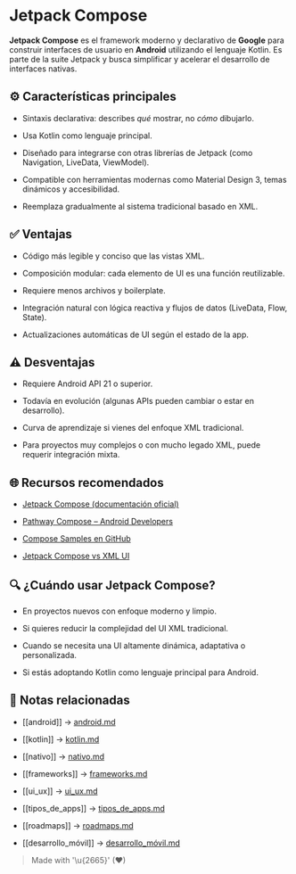 # Jetpack Compose

**Jetpack Compose** es el framework moderno y declarativo de **Google** para construir interfaces de usuario en **Android** utilizando el lenguaje Kotlin. Es parte de la suite Jetpack y busca simplificar y acelerar el desarrollo de interfaces nativas.

## ⚙️ Características principales

- Sintaxis declarativa: describes _qué_ mostrar, no _cómo_ dibujarlo.  
  
- Usa Kotlin como lenguaje principal.  
  
- Diseñado para integrarse con otras librerías de Jetpack (como Navigation, LiveData, ViewModel).  
  
- Compatible con herramientas modernas como Material Design 3, temas dinámicos y accesibilidad.  
  
- Reemplaza gradualmente al sistema tradicional basado en XML.  

## ✅ Ventajas

- Código más legible y conciso que las vistas XML.  
  
- Composición modular: cada elemento de UI es una función reutilizable.  
  
- Requiere menos archivos y boilerplate.  
  
- Integración natural con lógica reactiva y flujos de datos (LiveData, Flow, State).  
  
- Actualizaciones automáticas de UI según el estado de la app.  

## ⚠️ Desventajas

- Requiere Android API 21 o superior.  
  
- Todavía en evolución (algunas APIs pueden cambiar o estar en desarrollo).  
  
- Curva de aprendizaje si vienes del enfoque XML tradicional.  
  
- Para proyectos muy complejos o con mucho legado XML, puede requerir integración mixta.  

## 🌐 Recursos recomendados

- [Jetpack Compose (documentación oficial)](https://developer.android.com/jetpack/compose)  
  
- [Pathway Compose – Android Developers](https://developer.android.com/learning-paths/jetpack-compose)  
  
- [Compose Samples en GitHub](https://github.com/android/compose-samples)  
  
- [Jetpack Compose vs XML UI](https://developer.android.com/jetpack/compose/why)  

## 🔍 ¿Cuándo usar Jetpack Compose?

- En proyectos nuevos con enfoque moderno y limpio.  
  
- Si quieres reducir la complejidad del UI XML tradicional.  
  
- Cuando se necesita una UI altamente dinámica, adaptativa o personalizada.  
  
- Si estás adoptando Kotlin como lenguaje principal para Android.  

## 🔗 Notas relacionadas

- [[android]] → [android.md](android.md)  

- [[kotlin]] → [kotlin.md](kotlin.md)  
- [[nativo]] → [nativo.md](nativo.md)  
- [[frameworks]] → [frameworks.md](frameworks.md)  
- [[ui_ux]] → [ui_ux.md](ui_ux.md)  
- [[tipos_de_apps]] → [tipos_de_apps.md](tipos_de_apps.md)  
- [[roadmaps]] → [roadmaps.md](roadmaps.md)  
- [[desarrollo_móvil]] → [desarrollo_móvil.md](desarrollo_móvil.md)  

> Made with '\u{2665}' (♥)
